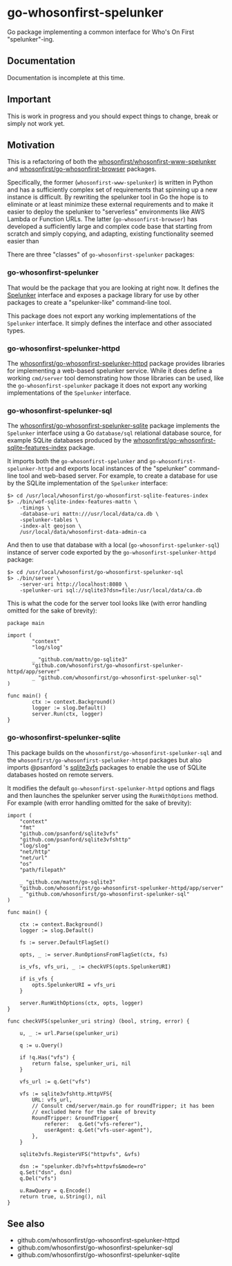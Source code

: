 # go-whosonfirst-spelunker

Go package implementing a common interface for Who's On First "spelunker"-ing.

## Documentation

Documentation is incomplete at this time.

## Important

This is work in progress and you should expect things to change, break or simply not work yet.

## Motivation

This is a refactoring of both the [whosonfirst/whosonfirst-www-spelunker](github.com/whosonfirst/whosonfirst-www-spelunker) and [whosonfirst/go-whosonfirst-browser](github.com/whosonfirst/go-whosonfirst-browser) packages.

Specifically, the former (`whosonfirst-www-spelunker`) is written in Python and has a sufficiently complex set of requirements that spinning up a new instance is difficult. By rewriting the spelunker tool in Go the hope is to eliminate or at least minimize these external requirements and to make it easier to deploy the spelunker to "serverless" environments like AWS Lambda or Function URLs. The latter (`go-whosonfirst-browser`) has developed a sufficiently large and complex code base that starting from scratch and simply copying, and adapting, existing functionality seemed easier than 

There are three "classes" of `go-whosonfirst-spelunker` packages:

### go-whosonfirst-spelunker

That would be the package that you are looking at right now. It defines the [Spelunker](#) interface and exposes a package library for use by other packages to create a "spelunker-like" command-line tool.

This package does not export any working implementations of the `Spelunker` interface. It simply defines the interface and other associated types.

### go-whosonfirst-spelunker-httpd

The [whosonfirst/go-whosonfirst-spelunker-httpd](github.com/whosonfirst/go-whosonfirst-spelunker-httpd) package provides libraries for implementing a web-based spelunker service. While it does define a working `cmd/server` tool demonstrating how those libraries can be used, like the `go-whosonfirst-spelunker` package it does not export any working implementations of the `Spelunker` interface. 

### go-whosonfirst-spelunker-sql

The [whosonfirst/go-whosonfirst-spelunker-sqlite](github.com/whosonfirst/go-whosonfirst-spelunker-sql) package implements the `Spelunker` interface using a Go `database/sql` relational database source, for example SQLite databases produced by the [whosonfirst/go-whosonfirst-sqlite-features-index](https://github.com/whosonfirst/go-whosonfirst-sqlite-features-index) package.

It imports both the `go-whosonfirst-spelunker` and `go-whosonfirst-spelunker-httpd` and exports local instances of the "spelunker" command-line tool and web-based server. For example, to create a database for use by the SQLite implementation of the `Spelunker` interface:

```
$> cd /usr/local/whosonfirst/go-whosonfirst-sqlite-features-index
$> ./bin/wof-sqlite-index-features-mattn \
	-timings \
	-database-uri mattn:///usr/local/data/ca.db \
	-spelunker-tables \
	-index-alt geojson \
	/usr/local/data/whosonfirst-data-admin-ca
```

And then to use that database with a local (`go-whosonfirst-spelunker-sql`) instance of server code exported by the `go-whosonfirst-spelunker-httpd` package:

```
$> cd /usr/local/whosonfirst/go-whosonfirst-spelunker-sql
$> ./bin/server \
	-server-uri http://localhost:8080 \
	-spelunker-uri sql://sqlite3?dsn=file:/usr/local/data/ca.db
```

This is what the code for the server tool looks like (with error handling omitted for the sake of brevity):

```
package main

import (
        "context"
        "log/slog"

        _ "github.com/mattn/go-sqlite3"
        "github.com/whosonfirst/go-whosonfirst-spelunker-httpd/app/server"
        _ "github.com/whosonfirst/go-whosonfirst-spelunker-sql"
)

func main() {
        ctx := context.Background()
        logger := slog.Default()
        server.Run(ctx, logger)
}
```

### go-whosonfirst-spelunker-sqlite

This package builds on the `whosonfirst/go-whosonfirst-spelunker-sql` and the `whosonfirst/go-whosonfirst-spelunker-httpd` packages but also imports @psanford 's [sqlite3vfs](https://github.com/psanford?tab=repositories&q=sqlite3vfs&type=&language=&sort=) packages to enable the use of SQLite databases hosted on remote servers.

It modifies the default `go-whosonfirst-spelunker-httpd` options and flags and then launches the spelunker server using the `RunWithOptions` method. For example (with error handling omitted for the sake of brevity):

```
import (
	"context"
	"fmt"
	"github.com/psanford/sqlite3vfs"
	"github.com/psanford/sqlite3vfshttp"
	"log/slog"
	"net/http"
	"net/url"
	"os"
	"path/filepath"

	_ "github.com/mattn/go-sqlite3"
	"github.com/whosonfirst/go-whosonfirst-spelunker-httpd/app/server"
	_ "github.com/whosonfirst/go-whosonfirst-spelunker-sql"
)

func main() {

	ctx := context.Background()
	logger := slog.Default()

	fs := server.DefaultFlagSet()

	opts, _ := server.RunOptionsFromFlagSet(ctx, fs)

	is_vfs, vfs_uri, _ := checkVFS(opts.SpelunkerURI)

	if is_vfs {
		opts.SpelunkerURI = vfs_uri
	}

	server.RunWithOptions(ctx, opts, logger)
}

func checkVFS(spelunker_uri string) (bool, string, error) {

	u, _ := url.Parse(spelunker_uri)

	q := u.Query()

	if !q.Has("vfs") {
		return false, spelunker_uri, nil
	}

	vfs_url := q.Get("vfs")

	vfs := sqlite3vfshttp.HttpVFS{
		URL: vfs_url,
		// Consult cmd/server/main.go for roundTripper; it has been
		// excluded here for the sake of brevity
		RoundTripper: &roundTripper{
			referer:   q.Get("vfs-referer"),
			userAgent: q.Get("vfs-user-agent"),
		},
	}

	sqlite3vfs.RegisterVFS("httpvfs", &vfs)

	dsn := "spelunker.db?vfs=httpvfs&mode=ro"
	q.Set("dsn", dsn)
	q.Del("vfs")

	u.RawQuery = q.Encode()
	return true, u.String(), nil
}
```

## See also

* github.com/whosonfirst/go-whosonfirst-spelunker-httpd
* github.com/whosonfirst/go-whosonfirst-spelunker-sql
* github.com/whosonfirst/go-whosonfirst-spelunker-sqlite